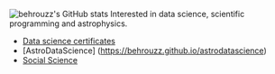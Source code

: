 ![behrouzz's GitHub stats](https://github-readme-stats.vercel.app/api?username=behrouzz&show_icons=true&theme=dark)
Interested in data science, scientific programming and astrophysics.
- [Data science certificates](https://behrouzz.github.io/certificates)
- [AstroDataScience] (https://behrouzz.github.io/astrodatascience)
- [Social Science](https://behrouzz.github.io/socio)

<!---
behrouzz/behrouzz is a ✨ special ✨ repository because its `README.md` (this file) appears on your GitHub profile.
You can click the Preview link to take a look at your changes.
--->
